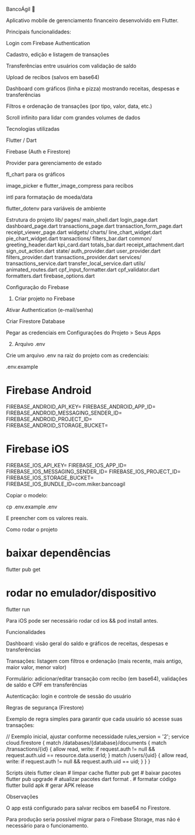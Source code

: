BancoÁgil 📱

Aplicativo mobile de gerenciamento financeiro desenvolvido em Flutter.

Principais funcionalidades:

Login com Firebase Authentication

Cadastro, edição e listagem de transações

Transferências entre usuários com validação de saldo

Upload de recibos (salvos em base64)

Dashboard com gráficos (linha e pizza) mostrando receitas, despesas e transferências

Filtros e ordenação de transações (por tipo, valor, data, etc.)

Scroll infinito para lidar com grandes volumes de dados

Tecnologias utilizadas

Flutter / Dart

Firebase (Auth e Firestore)

Provider para gerenciamento de estado

fl_chart para os gráficos

image_picker e flutter_image_compress para recibos

intl para formatação de moeda/data

flutter_dotenv para variáveis de ambiente

Estrutura do projeto
lib/
  pages/
    main_shell.dart
    login_page.dart
    dashboard_page.dart
    transactions_page.dart
    transaction_form_page.dart
    receipt_viewer_page.dart
  widgets/
    charts/
      line_chart_widget.dart
      pie_chart_widget.dart
    transactions/
      filters_bar.dart
    common/
      greeting_header.dart
      kpi_card.dart
      totals_bar.dart
      receipt_attachment.dart
    sign_out_action.dart
  state/
    auth_provider.dart
    user_provider.dart
    filters_provider.dart
    transactions_provider.dart
  services/
    transactions_service.dart
    transfer_local_service.dart
  utils/
    animated_routes.dart
    cpf_input_formatter.dart
    cpf_validator.dart
    formatters.dart
  firebase_options.dart

Configuração do Firebase
1) Criar projeto no Firebase

Ativar Authentication (e-mail/senha)

Criar Firestore Database

Pegar as credenciais em Configurações do Projeto > Seus Apps

2) Arquivo .env

Crie um arquivo .env na raiz do projeto com as credenciais:

.env.example

# Firebase Android
FIREBASE_ANDROID_API_KEY=
FIREBASE_ANDROID_APP_ID=
FIREBASE_ANDROID_MESSAGING_SENDER_ID=
FIREBASE_ANDROID_PROJECT_ID=
FIREBASE_ANDROID_STORAGE_BUCKET=

# Firebase iOS
FIREBASE_IOS_API_KEY=
FIREBASE_IOS_APP_ID=
FIREBASE_IOS_MESSAGING_SENDER_ID=
FIREBASE_IOS_PROJECT_ID=
FIREBASE_IOS_STORAGE_BUCKET=
FIREBASE_IOS_BUNDLE_ID=com.miker.bancoagil


Copiar o modelo:

cp .env.example .env


E preencher com os valores reais.

Como rodar o projeto
# baixar dependências
flutter pub get

# rodar no emulador/dispositivo
flutter run


Para iOS pode ser necessário rodar cd ios && pod install antes.

Funcionalidades

Dashboard: visão geral do saldo e gráficos de receitas, despesas e transferências

Transações: listagem com filtros e ordenação (mais recente, mais antigo, maior valor, menor valor)

Formulário: adicionar/editar transação com recibo (em base64), validações de saldo e CPF em transferências

Autenticação: login e controle de sessão do usuário

Regras de segurança (Firestore)

Exemplo de regra simples para garantir que cada usuário só acesse suas transações:

// Exemplo inicial, ajustar conforme necessidade
rules_version = '2';
service cloud.firestore {
  match /databases/{database}/documents {
    match /transactions/{id} {
      allow read, write: if request.auth != null && request.auth.uid == resource.data.userId;
    }
    match /users/{uid} {
      allow read, write: if request.auth != null && request.auth.uid == uid;
    }
  }
}

Scripts úteis
flutter clean         # limpar cache
flutter pub get       # baixar pacotes
flutter pub upgrade   # atualizar pacotes
dart format .         # formatar código
flutter build apk     # gerar APK release

Observações

O app está configurado para salvar recibos em base64 no Firestore.

Para produção seria possível migrar para o Firebase Storage, mas não é necessário para o funcionamento.
